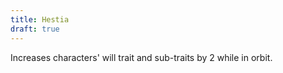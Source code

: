 ```yaml
---
title: Hestia
draft: true
---
```


Increases characters' will trait and sub-traits by 2 while in orbit.
